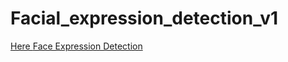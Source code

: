 # Facial_expression_detection_v1

<a href='https://www.kaggle.com/c/challenges-in-representation-learning-facial-expression-recognition-challenge'> Here </a>
<a href='https://github.com/Prabor1/Facial_expression_detection_v2'> Face Expression Detection</a>
